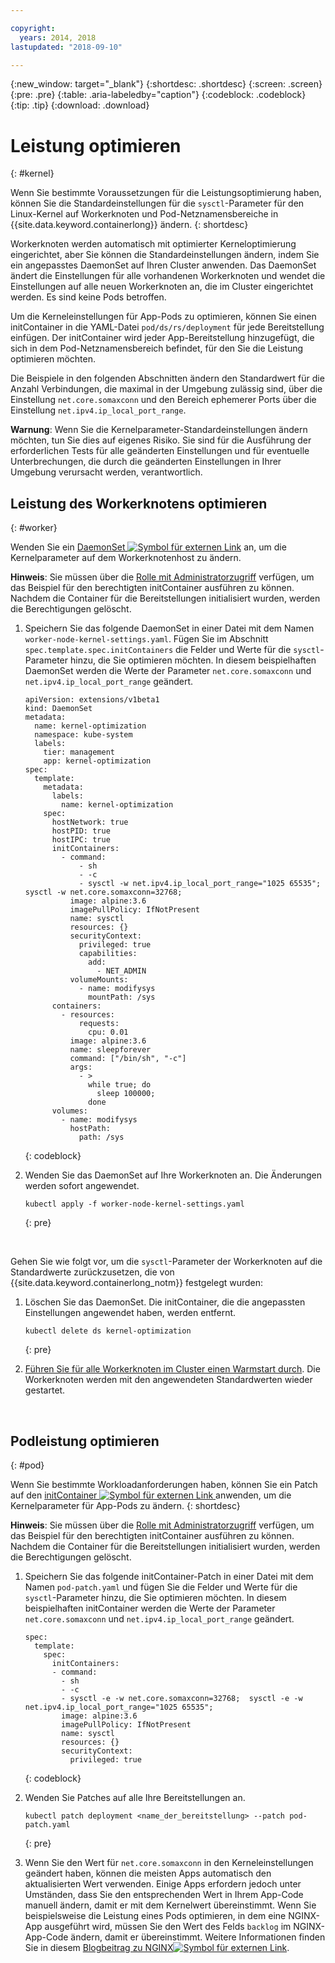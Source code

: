 ```yaml
---

copyright:
  years: 2014, 2018
lastupdated: "2018-09-10"

---
```


{:new_window: target="_blank"}
{:shortdesc: .shortdesc}
{:screen: .screen}
{:pre: .pre}
{:table: .aria-labeledby="caption"}
{:codeblock: .codeblock}
{:tip: .tip}
{:download: .download}

# Leistung optimieren
{: #kernel}

Wenn Sie bestimmte Voraussetzungen für die Leistungsoptimierung haben, können Sie die Standardeinstellungen für die `sysctl`-Parameter für den Linux-Kernel auf Workerknoten und Pod-Netznamensbereiche in {{site.data.keyword.containerlong}} ändern.
{: shortdesc}

Workerknoten werden automatisch mit optimierter Kerneloptimierung eingerichtet, aber Sie können die Standardeinstellungen ändern, indem Sie ein angepasstes DaemonSet auf Ihren Cluster anwenden. Das DaemonSet ändert die Einstellungen für alle vorhandenen Workerknoten und wendet die Einstellungen auf alle neuen Workerknoten an, die im Cluster eingerichtet werden. Es sind keine Pods betroffen.

Um die Kerneleinstellungen für App-Pods zu optimieren, können Sie einen initContainer in die YAML-Datei `pod/ds/rs/deployment` für jede Bereitstellung einfügen. Der initContainer wird jeder App-Bereitstellung hinzugefügt, die sich in dem Pod-Netznamensbereich befindet, für den Sie die Leistung optimieren möchten.

Die Beispiele in den folgenden Abschnitten ändern den Standardwert für die Anzahl Verbindungen, die maximal in der Umgebung zulässig sind, über die Einstellung `net.core.somaxconn` und den Bereich ephemerer Ports über die Einstellung `net.ipv4.ip_local_port_range`.

**Warnung**: Wenn Sie die Kernelparameter-Standardeinstellungen ändern möchten, tun Sie dies auf eigenes Risiko. Sie sind für die Ausführung der erforderlichen Tests für alle geänderten Einstellungen und für eventuelle Unterbrechungen, die durch die geänderten Einstellungen in Ihrer Umgebung verursacht werden, verantwortlich.

## Leistung des Workerknotens optimieren
{: #worker}

Wenden Sie ein [DaemonSet ![Symbol für externen Link](../icons/launch-glyph.svg "Symbol für externen Link")](https://kubernetes.io/docs/concepts/workloads/controllers/daemonset/) an, um die Kernelparameter auf dem Workerknotenhost zu ändern.

**Hinweis**: Sie müssen über die [Rolle mit Administratorzugriff](cs_users.html#user-roles) verfügen, um das Beispiel für den berechtigten initContainer ausführen zu können. Nachdem die Container für die Bereitstellungen initialisiert wurden, werden die Berechtigungen gelöscht.

1. Speichern Sie das folgende DaemonSet in einer Datei mit dem Namen `worker-node-kernel-settings.yaml`. Fügen Sie im Abschnitt `spec.template.spec.initContainers` die Felder und Werte für die `sysctl`-Parameter hinzu, die Sie optimieren möchten. In diesem beispielhaften DaemonSet werden die Werte der Parameter `net.core.somaxconn` und `net.ipv4.ip_local_port_range` geändert.
    ```
    apiVersion: extensions/v1beta1
    kind: DaemonSet
    metadata:
      name: kernel-optimization
      namespace: kube-system
      labels:
        tier: management
        app: kernel-optimization
    spec:
      template:
        metadata:
          labels:
            name: kernel-optimization
        spec:
          hostNetwork: true
          hostPID: true
          hostIPC: true
          initContainers:
            - command:
                - sh
                - -c
                - sysctl -w net.ipv4.ip_local_port_range="1025 65535"; sysctl -w net.core.somaxconn=32768;
              image: alpine:3.6
              imagePullPolicy: IfNotPresent
              name: sysctl
              resources: {}
              securityContext:
                privileged: true
                capabilities:
                  add:
                    - NET_ADMIN
              volumeMounts:
                - name: modifysys
                  mountPath: /sys
          containers:
            - resources:
                requests:
                  cpu: 0.01
              image: alpine:3.6
              name: sleepforever
              command: ["/bin/sh", "-c"]
              args:
                - >
                  while true; do
                    sleep 100000;
                  done
          volumes:
            - name: modifysys
              hostPath:
                path: /sys
    ```
    {: codeblock}

2. Wenden Sie das DaemonSet auf Ihre Workerknoten an. Die Änderungen werden sofort angewendet.
    ```
    kubectl apply -f worker-node-kernel-settings.yaml
    ```
    {: pre}

<br />

Gehen Sie wie folgt vor, um die `sysctl`-Parameter der Workerknoten auf die Standardwerte zurückzusetzen, die von {{site.data.keyword.containerlong_notm}} festgelegt wurden:

1. Löschen Sie das DaemonSet. Die initContainer, die die angepassten Einstellungen angewendet haben, werden entfernt.
    ```
    kubectl delete ds kernel-optimization
    ```
    {: pre}

2. [Führen Sie für alle Workerknoten im Cluster einen Warmstart durch](cs_cli_reference.html#cs_worker_reboot). Die Workerknoten werden mit den angewendeten Standardwerten wieder gestartet.

<br />


## Podleistung optimieren
{: #pod}

Wenn Sie bestimmte Workloadanforderungen haben, können Sie ein Patch auf den [initContainer ![Symbol für externen Link](../icons/launch-glyph.svg "Symbol für externen Link") ](https://kubernetes.io/docs/concepts/workloads/pods/init-containers/) anwenden, um die Kernelparameter für App-Pods zu ändern.
{: shortdesc}

**Hinweis**: Sie müssen über die [Rolle mit Administratorzugriff](cs_users.html#user-roles) verfügen, um das Beispiel für den berechtigten initContainer ausführen zu können. Nachdem die Container für die Bereitstellungen initialisiert wurden, werden die Berechtigungen gelöscht.

1. Speichern Sie das folgende initContainer-Patch in einer Datei mit dem Namen `pod-patch.yaml` und fügen Sie die Felder und Werte für die `sysctl`-Parameter hinzu, die Sie optimieren möchten. In diesem beispielhaften initContainer werden die Werte der Parameter `net.core.somaxconn` und `net.ipv4.ip_local_port_range` geändert.
    ```
    spec:
      template:
        spec:
          initContainers:
          - command:
            - sh
            - -c
            - sysctl -e -w net.core.somaxconn=32768;  sysctl -e -w net.ipv4.ip_local_port_range="1025 65535";
            image: alpine:3.6
            imagePullPolicy: IfNotPresent
            name: sysctl
            resources: {}
            securityContext:
              privileged: true
    ```
    {: codeblock}

2. Wenden Sie Patches auf alle Ihre Bereitstellungen an.
    ```
    kubectl patch deployment <name_der_bereitstellung> --patch pod-patch.yaml
    ```
    {: pre}

3. Wenn Sie den Wert für `net.core.somaxconn` in den Kerneleinstellungen geändert haben, können die meisten Apps automatisch den aktualisierten Wert verwenden. Einige Apps erfordern jedoch unter Umständen, dass Sie den entsprechenden Wert in Ihrem App-Code manuell ändern, damit er mit dem Kernelwert übereinstimmt. Wenn Sie beispielsweise die Leistung eines Pods optimieren, in dem eine NGINX-App ausgeführt wird, müssen Sie den Wert des Felds `backlog` im NGINX-App-Code ändern, damit er übereinstimmt. Weitere Informationen finden Sie in diesem [Blogbeitrag zu NGINX![Symbol für externen Link](../icons/launch-glyph.svg "Symbol für externen Link")](https://www.nginx.com/blog/tuning-nginx/).

